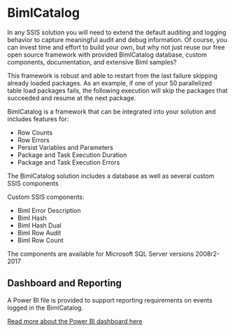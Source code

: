 # BimlCatalog

In any SSIS solution you will need to extend the default auditing and logging behavior to capture meaningful audit and debug information.
Of course, you can invest time and effort to build your own, but why not just reuse our free open source framework with provided BimlCatalog database, custom components, documentation, and extensive Biml samples?

This framework is robust and able to restart from the last failure skipping already loaded packages. 
As an example, if one of your 50 parallelized table load packages fails, the following execution will skip the packages that succeeded and resume at the next package.

BimlCatalog is a framework that can be integrated into your solution and includes features for:
* Row Counts
* Row Errors
* Persist Variables and Parameters
* Package and Task Execution Duration
* Package and Task Execution Errors

The BimlCatalog solution includes a database as well as several custom SSIS components

Custom SSIS components:
* Biml Error Description
* Biml Hash
* Biml Hash Dual
* Biml Row Audit
* Biml Row Count

The components are available for Microsoft SQL Server versions 2008r2-2017

## Dashboard and Reporting

A Power BI file is provided to support reporting requirements on events logged in the BimlCatalog.

[Read more about the Power BI dashboard here](BimlCatalogReporting/PowerBI)
